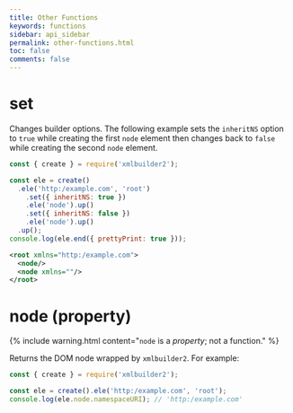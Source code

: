```yaml
---
title: Other Functions
keywords: functions
sidebar: api_sidebar
permalink: other-functions.html
toc: false
comments: false
---
```


# set

Changes builder options. The following example sets the `inheritNS` option to `true` while creating the first `node` element then changes back to `false` while creating the second `node` element.

```javascript
const { create } = require('xmlbuilder2');

const ele = create()
  .ele('http:/example.com', 'root')
    .set({ inheritNS: true })
    .ele('node').up()
    .set({ inheritNS: false })
    .ele('node').up()
  .up();
console.log(ele.end({ prettyPrint: true }));
```

```xml
<root xmlns="http:/example.com">
  <node/>
  <node xmlns=""/>
</root>
```

# node (property)

{% include warning.html content="`node` is a _property_; not a function." %}

Returns the DOM node wrapped by `xmlbuilder2`. For example:

```javascript
const { create } = require('xmlbuilder2');

const ele = create().ele('http:/example.com', 'root');
console.log(ele.node.namespaceURI); // 'http:/example.com'
```
